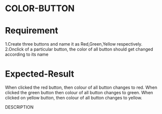 # COLOR-BUTTON

# Requirement
1.Create three buttons and name it as Red,Green,Yellow respectively. 
2.Onclick of a particular button, the color of all button should get changed according to its name



# Expected-Result
When clicked the red button, then colour of all button changes to red.
When clicked the green button  then  colour of all button changes to green.
When clicked on yellow button, then colour of all button changes to yellow.


DESCRIPTION
